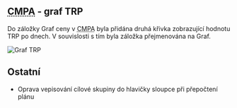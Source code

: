 ﻿---
categories: [fenix]
layout: fenix
---



## <abbr title="Crossmediální postanalýza">CMPA</abbr> - graf TRP
Do záložky Graf ceny v <abbr title="Crossmediální postanalýza">CMPA</abbr> byla přidána druhá křivka zobrazující hodnotu TRP po dnech. V souvislosti s tím byla záložka přejmenována na Graf.

![Graf TRP]({{site.url}}/data/cmpagrafcenyatrp.PNG "Graf Ceny a TRP")

## Ostatní
<ul>
<li>Oprava vepisování cílové skupiny do hlavičky sloupce při přepočtení plánu</li>
</ul>







